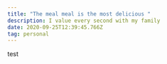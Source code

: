 ```yaml
---
title: "The meal meal is the most delicious "
description: I value every second with my family
date: 2020-09-25T12:39:45.766Z
tag: personal
---
```

test
